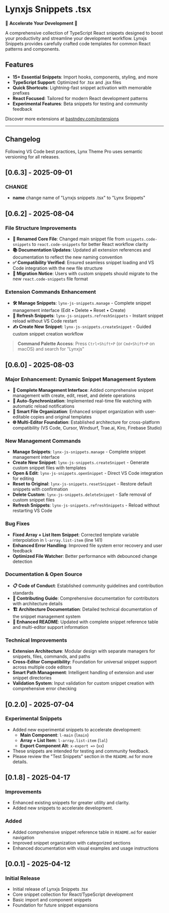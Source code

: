 # Lynxjs Snippets .tsx

🚀 **Accelerate Your Development** 🚀

A comprehensive collection of TypeScript React snippets designed to boost your productivity and streamline your development workflow. Lynxjs Snippets provides carefully crafted code templates for common React patterns and components.

## Features

- **15+ Essential Snippets**: Import hooks, components, styling, and more
- **TypeScript Support**: Optimized for .tsx and .jsx files
- **Quick Shortcuts**: Lightning-fast snippet activation with memorable prefixes
- **React Focused**: Tailored for modern React development patterns
- **Experimental Features**: Beta snippets for testing and community feedback

Discover more extensions at [bastndev.com/extensions](https://bastndev.com/extensions)

---

## Changelog

Following VS Code best practices, Lynx Theme Pro uses semantic versioning for all releases.

## [0.6.3] - 2025-09-01

### CHANGE
- **name** change name of "Lynxjs snippets .tsx" to "Lynx Snippets"

## [0.6.2] - 2025-08-04

### File Structure Improvements
- **🔄 Renamed Core File**: Changed main snippet file from `snippets.code-snippets` to `react.code-snippets` for better React workflow clarity
- **📚 Documentation Updates**: Updated all extension references and documentation to reflect the new naming convention
- **✅ Compatibility Verified**: Ensured seamless snippet loading and VS Code integration with the new file structure
- **🔧 Migration Notice**: Users with custom snippets should migrate to the new `react.code-snippets` file format

### Extension Commands Enhancement
- **🛠️ Manage Snippets**: `lynx-js-snippets.manage` - Complete snippet management interface (Edit • Delete • Reset • Create)
- **🔄 Refresh Snippets**: `lynx-js-snippets.refreshSnippets` - Instant snippet reload without VS Code restart
- **✍️ Create New Snippet**: `lynx-js-snippets.createSnippet` - Guided custom snippet creation workflow

> **Command Palette Access**: Press `Ctrl+Shift+P` (or `Cmd+Shift+P` on macOS) and search for "Lynxjs"

## [0.6.0] - 2025-08-03

### Major Enhancement: Dynamic Snippet Management System
- **🔧 Complete Management Interface**: Added comprehensive snippet management with create, edit, reset, and delete operations
- **🔄 Auto-Synchronization**: Implemented real-time file watching with automatic reload notifications
- **📁 Smart File Organization**: Enhanced snippet organization with user-editable copies and original templates
- **🌐 Multi-Editor Foundation**: Established architecture for cross-platform compatibility (VS Code, Cursor, Windsurf, Trae.ai, Kiro, Firebase Studio)

### New Management Commands
- **Manage Snippets**: `lynx-js-snippets.manage` - Complete snippet management interface
- **Create New Snippet**: `lynx-js-snippets.createSnippet` - Generate custom snippet files with templates
- **Open & Edit**: `lynx-js-snippets.openSnippet` - Direct VS Code integration for editing
- **Reset to Original**: `lynx-js-snippets.resetSnippet` - Restore default snippets with confirmation
- **Delete Custom**: `lynx-js-snippets.deleteSnippet` - Safe removal of custom snippet files
- **Refresh Snippets**: `lynx-js-snippets.refreshSnippets` - Reload without restarting VS Code

### Bug Fixes
- **Fixed Array + List Item Snippet**: Corrected template variable interpolation in `l-array.list-item` (line 141)
- **Enhanced Error Handling**: Improved file system error recovery and user feedback
- **Optimized File Watcher**: Better performance with debounced change detection

### Documentation & Open Source
- **📋 Code of Conduct**: Established community guidelines and contribution standards
- **🤝 Contributing Guide**: Comprehensive documentation for contributors with architecture details
- **🏗️ Architecture Documentation**: Detailed technical documentation of the snippet management system
- **📝 Enhanced README**: Updated with complete snippet reference table and multi-editor support information

### Technical Improvements
- **Extension Architecture**: Modular design with separate managers for snippets, files, commands, and paths
- **Cross-Editor Compatibility**: Foundation for universal snippet support across multiple code editors
- **Smart Path Management**: Intelligent handling of extension and user snippet directories
- **Validation System**: Input validation for custom snippet creation with comprehensive error checking

## [0.2.0] - 2025-07-04

### Experimental Snippets
- Added new experimental snippets to accelerate development:
  - **Main Component**: `l-main` (`lmain`)
  - **Array + List Item**: `l-array.list-item` (`lal`)
  - **Export Component Alt**: `x-export =>` (`xx`)
- These snippets are intended for testing and community feedback.
- Please review the "Test Snippets" section in the `README.md` for more details.

## [0.1.8] - 2025-04-17

### Improvements
- Enhanced existing snippets for greater utility and clarity.
- Added new snippets to accelerate development.

### Added
- Added comprehensive snippet reference table in `README.md` for easier navigation
- Improved snippet organization with categorized sections
- Enhanced documentation with visual examples and usage instructions

## [0.0.1] - 2025-04-12

### Initial Release
- Initial release of Lynxjs Snippets .tsx
- Core snippet collection for React/TypeScript development
- Basic import and component snippets
- Foundation for future snippet expansions
